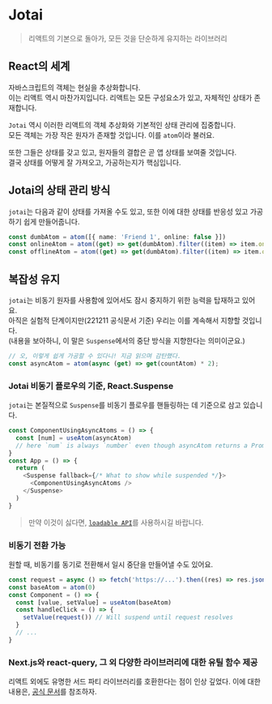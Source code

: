 # Jotai

> 리액트의 기본으로 돌아가, 모든 것을 단순하게 유지하는 라이브러리

## React의 세계

자바스크립트의 객체는 현실을 추상화합니다.  
이는 리액트 역시 마찬가지입니다. 리액트는 모든 구성요소가 있고, 자체적인 상태가 존재합니다.

`Jotai` 역시 이러한 리액트의 객체 추상화와 기본적인 상태 관리에 집중합니다.  
모든 객체는 가장 작은 원자가 존재할 것입니다. 이를 `atom`이라 불러요.

또한 그들은 상태를 갖고 있고, 원자들의 결합은 곧 앱 상태를 보여줄 것입니다.  
결국 상태를 어떻게 잘 가져오고, 가공하는지가 핵심입니다. 

## Jotai의 상태 관리 방식

`jotai`는 다음과 같이 상태를 가져올 수도 있고, 또한 이에 대한 상태를 반응성 있고 가공하기 쉽게 만들어줍니다.

```ts
const dumbAtom = atom([{ name: 'Friend 1', online: false }])
const onlineAtom = atom((get) => get(dumbAtom).filter((item) => item.online))
const offlineAtom = atom((get) => get(dumbAtom).filter((item) => item.online))
```

## 복잡성 유지

`jotai`는 비동기 원자를 사용함에 있어서도 잠시 중지하기 위한 능력을 탑재하고 있어요.  
아직은 실험적 단계이지만(221211 공식문서 기준) 우리는 이를 계속해서 지향할 것입니다.  
(내용을 보아하니, 이 말은 `Suspense`에서의 중단 방식을 지향한다는 의미이군요.)

```js
// 오, 이렇게 쉽게 가공할 수 있다니! 지금 읽으며 감탄했다.
const asyncAtom = atom(async (get) => get(countAtom) * 2);
```

### Jotai 비동기 플로우의 기준, React.Suspense

`jotai`는 본질적으로 `Suspense`를 비동기 플로우를 핸들링하는 데 기준으로 삼고 있습니다.

```js
const ComponentUsingAsyncAtoms = () => {
  const [num] = useAtom(asyncAtom)
  // here `num` is always `number` even though asyncAtom returns a Promise
}
const App = () => {
  return (
    <Suspense fallback={/* What to show while suspended */}>
      <ComponentUsingAsyncAtoms />
    </Suspense>
  )
}
```

> 만약 이것이 싫다면, [`loadable API`](https://jotai.org/docs/utils/loadable)를 사용하시길 바랍니다.

### 비동기 전환 가능

원할 때, 비동기를 동기로 전환해서 일시 중단을 만들어낼 수도 있어요.
```js
const request = async () => fetch('https://...').then((res) => res.json())
const baseAtom = atom(0)
const Component = () => {
  const [value, setValue] = useAtom(baseAtom)
  const handleClick = () => {
    setValue(request()) // Will suspend until request resolves
  }
  // ...
}
```

### Next.js와 react-query, 그 외 다양한 라이브러리에 대한 유틸 함수 제공

리액트 외에도 유명한 서드 파티 라이브러리를 호환한다는 점이 인상 깊었다.
이에 대한 내용은, [공식 문서](https://jotai.org/docs/guides/nextjs#you-cant-return-promises-in-server-side-rendering)를 참조하자.